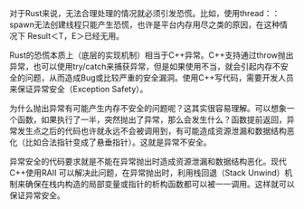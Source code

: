 
对于Rust来说，无法合理处理的情况就必须引发恐慌。比如，使用thread：：spawn无法创建线程只能产生恐慌，也许是平台内存用尽之类的原因，在这种情况下 Result＜T，E＞已经无用。

Rust的恐慌本质上（底层的实现机制）相当于C++异常。C++支持通过throw抛出异常，也可以使用try/catch来捕获异常，但是如果使用不当，就会引起内存不安全的问题，从而造成Bug或比较严重的安全漏洞。使用C++写代码，需要开发人员来保证异常安全（Exception Safety）。

为什么抛出异常有可能产生内存不安全的问题呢？这其实很容易理解。可以想象一个函数，如果执行了一半，突然抛出了异常，那么会发生什么？函数提前返回，异常发生点之后的代码也许就永远不会被调用到，有可能造成资源泄漏和数据结构恶化（比如合法指针变成了悬垂指针）。这就是异常不安全。

异常安全的代码要求就是不能在异常抛出时造成资源泄漏和数据结构恶化。现代C++使用RAII 可以解决此问题，在异常抛出时，利用栈回退（Stack Unwind）机制来确保在栈内构造的局部变量或指针的析构函数都可以被一一调用。这样就可以保证异常安全。

